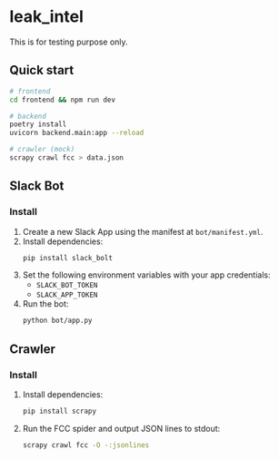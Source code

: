 # leak_intel

This is for testing purpose only.

## Quick start

```bash
# frontend
cd frontend && npm run dev

# backend
poetry install
uvicorn backend.main:app --reload

# crawler (mock)
scrapy crawl fcc > data.json
```

## Slack Bot

### Install
1. Create a new Slack App using the manifest at `bot/manifest.yml`.
2. Install dependencies:
   ```bash
   pip install slack_bolt
   ```
3. Set the following environment variables with your app credentials:
   * `SLACK_BOT_TOKEN`
   * `SLACK_APP_TOKEN`
4. Run the bot:
   ```bash
   python bot/app.py
   ```


## Crawler

### Install
1. Install dependencies:
   ```bash
   pip install scrapy
   ```
2. Run the FCC spider and output JSON lines to stdout:
   ```bash
   scrapy crawl fcc -O -:jsonlines
   ```

